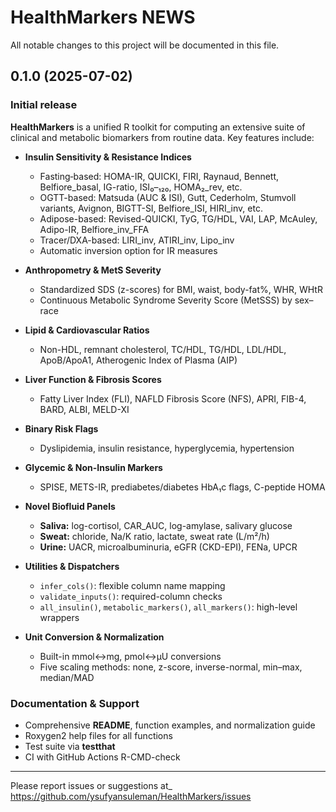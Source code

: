 # HealthMarkers NEWS

All notable changes to this project will be documented in this file.

## 0.1.0 (2025-07-02)

### Initial release

**HealthMarkers** is a unified R toolkit for computing an extensive suite of clinical and metabolic biomarkers from routine data. Key features include:

- **Insulin Sensitivity & Resistance Indices**  
  - Fasting‐based: HOMA-IR, QUICKI, FIRI, Raynaud, Bennett, Belfiore_basal, IG-ratio, ISI₀–₁₂₀, HOMA₂_rev, etc.  
  - OGTT-based: Matsuda (AUC & ISI), Gutt, Cederholm, Stumvoll variants, Avignon, BIGTT-SI, Belfiore_ISI, HIRI_inv, etc.  
  - Adipose-based: Revised-QUICKI, TyG, TG/HDL, VAI, LAP, McAuley, Adipo-IR, Belfiore_inv_FFA  
  - Tracer/DXA-based: LIRI_inv, ATIRI_inv, Lipo_inv  
  - Automatic inversion option for IR measures  

- **Anthropometry & MetS Severity**  
  - Standardized SDS (z-scores) for BMI, waist, body-fat%, WHR, WHtR  
  - Continuous Metabolic Syndrome Severity Score (MetSSS) by sex–race  

- **Lipid & Cardiovascular Ratios**  
  - Non-HDL, remnant cholesterol, TC/HDL, TG/HDL, LDL/HDL, ApoB/ApoA1, Atherogenic Index of Plasma (AIP)  

- **Liver Function & Fibrosis Scores**  
  - Fatty Liver Index (FLI), NAFLD Fibrosis Score (NFS), APRI, FIB-4, BARD, ALBI, MELD-XI  

- **Binary Risk Flags**  
  - Dyslipidemia, insulin resistance, hyperglycemia, hypertension  

- **Glycemic & Non-Insulin Markers**  
  - SPISE, METS-IR, prediabetes/diabetes HbA₁c flags, C-peptide HOMA  

- **Novel Biofluid Panels**  
  - **Saliva:** log-cortisol, CAR_AUC, log-amylase, salivary glucose  
  - **Sweat:** chloride, Na/K ratio, lactate, sweat rate (L/m²/h)  
  - **Urine:** UACR, microalbuminuria, eGFR (CKD-EPI), FENa, UPCR  

- **Utilities & Dispatchers**  
  - `infer_cols()`: flexible column name mapping  
  - `validate_inputs()`: required-column checks  
  - `all_insulin()`, `metabolic_markers()`, `all_markers()`: high-level wrappers  

- **Unit Conversion & Normalization**  
  - Built-in mmol↔mg, pmol↔µU conversions  
  - Five scaling methods: none, z-score, inverse-normal, min–max, median/MAD  

### Documentation & Support

- Comprehensive **README**, function examples, and normalization guide  
- Roxygen2 help files for all functions  
- Test suite via **testthat**  
- CI with GitHub Actions R-CMD-check  

---

Please report issues or suggestions at_ https://github.com/ysufyansuleman/HealthMarkers/issues  
